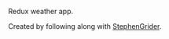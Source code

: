 Redux weather app.

Created by following along with [StephenGrider](https://github.com/StephenGrider).
